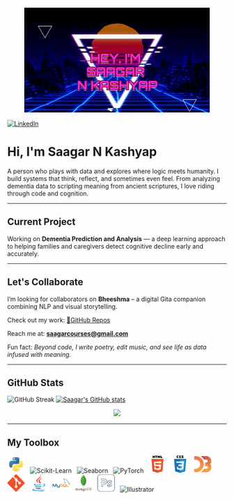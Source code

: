 <p align="center">
  <img src="saagar_banner.gif" alt="Cyberpunk Intro" />
</p>

[![LinkedIn](https://img.shields.io/badge/LinkedIn-Saagar%20N%20Kashyap-blue?logo=linkedin&style=for-the-badge)](https://www.linkedin.com/in/saagar-n-kashyap-7231ab206/)
&nbsp;


# Hi, I'm Saagar N Kashyap

A person who plays with data and explores where logic meets humanity. I build systems that think, reflect, and sometimes even feel. From analyzing dementia data to scripting meaning from ancient scriptures, I love riding through code and cognition.

---

## Current Project

Working on **Dementia Prediction and Analysis** — a deep learning approach to helping families and caregivers detect cognitive decline early and accurately.

---

## Let's Collaborate

I’m looking for collaborators on **Bheeshma** – a digital Gita companion combining NLP and visual storytelling.

Check out my work: [🔗GitHub Repos](https://github.com/saagarnkashyap?tab=repositories)

Reach me at: **saagarcourses@gmail.com**

Fun fact: *Beyond code, I write poetry, edit music, and see life as data infused with meaning.*

---

## GitHub Stats


![GitHub Streak](https://streak-stats.demolab.com?user=saagarnkashyap&theme=dark)
[![Saagar's GitHub stats](https://github-readme-stats.vercel.app/api?username=saagarnkashyap&theme=tokyonight)](https://github.com/anuraghazra/github-readme-stats)
<p align="center">
  <img src="https://github-readme-stats.vercel.app/api/top-langs/?username=saagarnkashyap&layout=compact&theme=tokyonight" />
</p>








---

## My Toolbox

<img src="https://raw.githubusercontent.com/devicons/devicon/master/icons/python/python-original.svg" width="40" title="Python"/> &nbsp;
<img src="https://upload.wikimedia.org/wikipedia/commons/0/05/Scikit_learn_logo_small.svg" width="40" title="Scikit-Learn"/> &nbsp;
<img src="https://seaborn.pydata.org/_images/logo-mark-lightbg.svg" width="40" title="Seaborn"/> &nbsp;
<img src="https://www.vectorlogo.zone/logos/pytorch/pytorch-icon.svg" width="40" title="PyTorch"/> &nbsp;
<img src="https://raw.githubusercontent.com/devicons/devicon/master/icons/html5/html5-original-wordmark.svg" width="40" title="HTML5"/> &nbsp;
<img src="https://raw.githubusercontent.com/devicons/devicon/master/icons/css3/css3-original-wordmark.svg" width="40" title="CSS3"/> &nbsp;
<img src="https://raw.githubusercontent.com/devicons/devicon/master/icons/d3js/d3js-original.svg" width="40" title="D3.js"/> &nbsp;
<img src="https://raw.githubusercontent.com/devicons/devicon/master/icons/git/git-original.svg" width="40" title="Git"/> &nbsp;
<img src="https://raw.githubusercontent.com/devicons/devicon/master/icons/java/java-original.svg" width="40" title="Java"/> &nbsp;
<img src="https://raw.githubusercontent.com/devicons/devicon/master/icons/mysql/mysql-original-wordmark.svg" width="40" title="MySQL"/> &nbsp;
<img src="https://raw.githubusercontent.com/devicons/devicon/master/icons/mongodb/mongodb-original-wordmark.svg" width="40" title="MongoDB"/> &nbsp;
<img src="https://raw.githubusercontent.com/devicons/devicon/master/icons/photoshop/photoshop-line.svg" width="40" title="Photoshop"/> &nbsp;
<img src="https://www.vectorlogo.zone/logos/adobe_illustrator/adobe_illustrator-icon.svg" width="40" title="Illustrator"/>
